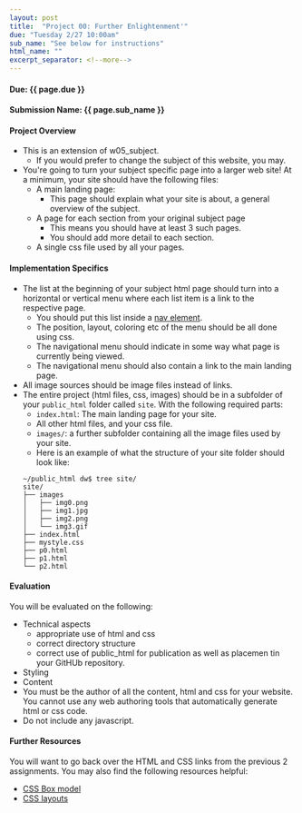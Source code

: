 ```yaml
---
layout: post
title:  "Project 00: Further Enlightenment'"
due: "Tuesday 2/27 10:00am"
sub_name: "See below for instructions"
html_name: ""
excerpt_separator: <!--more-->
---
```


#### Due: {{ page.due }}
#### Submission Name: {{ page.sub_name }}
<!--
#### Stuy server link: http://homer.stuy.edu/~YOUR_USERNAME/{{ page.sub_name }}
-->

#### Project Overview
* This is an extension of w05_subject.
  - If you would prefer to change the subject of this website, you may.
* You're going to turn your subject specific page into a larger web site! At a minimum, your site should have the following files:
  - A main landing page:
    - This page should explain what your site is about, a general overview of the subject.
  - A page for each section from your original subject page
    - This means you should have at least 3 such pages.
    - You should add more detail to each section.
  - A single css file used by all your pages.

#### Implementation Specifics
* The list at the beginning of your subject html page should turn into a horizontal or vertical menu where each list item is a link to the respective page.
  - You should put this list inside a [nav element](https://developer.mozilla.org/en-US/docs/Web/HTML/Element/nav).
  - The position, layout, coloring etc of the menu should be all done using css.
  - The navigational menu should indicate in some way what page is currently being viewed.
  - The navigational menu should also contain a link to the main landing page.
* All image sources should be image files instead of links.
* The entire project (html files, css, images) should be in a subfolder of your `public_html` folder called `site`. With the following required parts:
  - `index.html`: The main landing page for your site.
  - All other html files, and your css file.
  - `images/`: a further subfolder containing all the image files used by your site.
  - Here is an example of what the structure of your site folder should look like:
  ```
  ~/public_html dw$ tree site/
  site/
  ├── images
  │   ├── img0.png
  │   ├── img1.jpg
  │   ├── img2.png
  │   └── img3.gif
  ├── index.html
  ├── mystyle.css
  ├── p0.html
  ├── p1.html
  └── p2.html
  ```

#### Evaluation
You will be evaluated on the following:
- Technical aspects
  - appropriate use of html and css
  - correct directory structure
  - correct use of public_html for publication as well as placemen tin your GitHUb repository.
- Styling
- Content
- You must be the author of all the content, html and css for your website. You cannot use any web authoring tools that automatically generate html or css code.
-  Do not include any javascript.

#### Further Resources
You will want to go back over the HTML and CSS links from the previous 2 assignments. You may also find the following resources helpful:
  * [CSS Box model](https://developer.mozilla.org/en-US/docs/Learn/CSS/Building_blocks/The_box_model)
  * [CSS layouts](https://developer.mozilla.org/en-US/docs/Learn/CSS/CSS_layout/Introduction)
